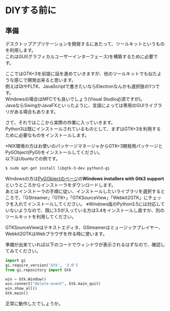 # DIYする前に

## 準備

デスクトップアプリケーションを開発するにあたって、ツールキットというものを利用します。  
これはGUI(グラフィカルユーザーインターフェース)を構築するために必要です。

ここではGTK+3を前提に話を進めていきますが、他のツールキットでも似たような感じで開発出来ると思います。  
例えばQtやFLTK、JavaScriptで書きたいならElectronなんかも選択肢の1つです。  
Windowsの場合はMFCでも良いでしょう(Visual Studio必須ですが)。  
JavaならSwingかJavaFXといったように、言語によっては専用のGUIライブラリがある場合もあります。

さて、それではここから実際の作業に入っていきます。  
Python3は既にインストールされているものとして、まずはGTK+3を利用するために必要なものをインストールします。

\*NIX環境の方はお使いのパッケージマネージャからGTK+3開発用パッケージとPyGObject(PyGI)をインストールしてください。  
以下はUbuntuでの例です。

```bash
$ sudo apt-get install libgtk-3-dev python3-gi
```

Windowsの方は[PyGObjectのページ](https://wiki.gnome.org/Projects/PyGObject)の**Windows installers with Gtk3 support**というところからインストーラをダウンロードします。  
あとはインストーラの手順に従い、インストールしたいライブラリを選択するところで、「GStreamer」「GTK+」「GTKSourceView」「Webkit2GTK」にチェックを入れてインストールしてください。
※Windows版のPython3.5には対応していないようなので、既に3.5が入っている方は3.4をインストールし直すか、別のツールキットを利用してください。

GTKSourceViewはテキストエディタ、GStreamerはミュージックプレイヤー、Webkit2GTKはWebブラウザを作る時に使います。

準備が出来ていれば以下のコードでウィンドウが表示されるはずなので、確認してみてください。

```python
import gi
gi.require_version('Gtk', '3.0')
from gi.repository import Gtk

win = Gtk.Window()
win.connect("delete-event", Gtk.main_quit)
win.show_all()
Gtk.main()
```

正常に動作したでしょうか。